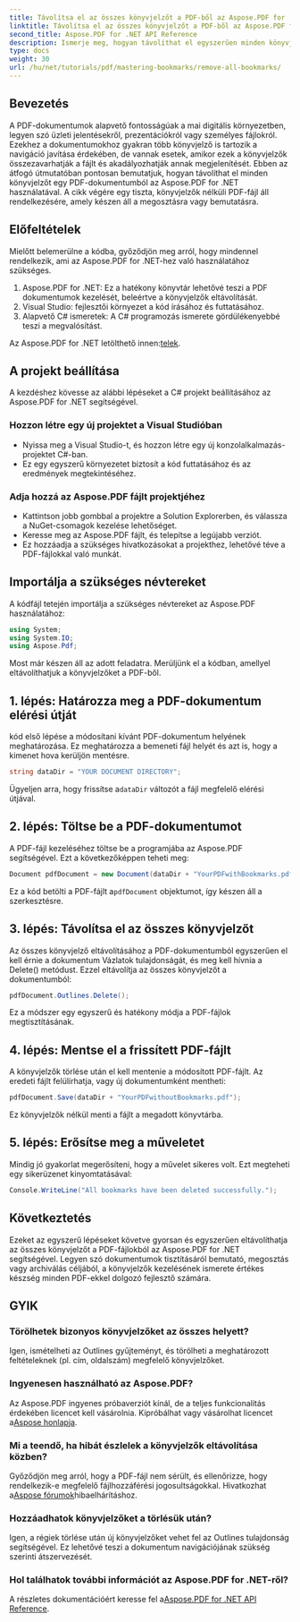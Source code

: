 ```yaml
---
title: Távolítsa el az összes könyvjelzőt a PDF-ből az Aspose.PDF for .NET használatával
linktitle: Távolítsa el az összes könyvjelzőt a PDF-ből az Aspose.PDF for .NET használatával
second_title: Aspose.PDF for .NET API Reference
description: Ismerje meg, hogyan távolíthat el egyszerűen minden könyvjelzőt egy PDF-dokumentumból az Aspose.PDF for .NET használatával. Ez a lépésenkénti útmutató részletes utasításokat ad.
type: docs
weight: 30
url: /hu/net/tutorials/pdf/mastering-bookmarks/remove-all-bookmarks/
---
```

## Bevezetés

A PDF-dokumentumok alapvető fontosságúak a mai digitális környezetben, legyen szó üzleti jelentésekről, prezentációkról vagy személyes fájlokról. Ezekhez a dokumentumokhoz gyakran több könyvjelző is tartozik a navigáció javítása érdekében, de vannak esetek, amikor ezek a könyvjelzők összezavarhatják a fájlt és akadályozhatják annak megjelenítését. Ebben az átfogó útmutatóban pontosan bemutatjuk, hogyan távolíthat el minden könyvjelzőt egy PDF-dokumentumból az Aspose.PDF for .NET használatával. A cikk végére egy tiszta, könyvjelzők nélküli PDF-fájl áll rendelkezésére, amely készen áll a megosztásra vagy bemutatásra.

## Előfeltételek

Mielőtt belemerülne a kódba, győződjön meg arról, hogy mindennel rendelkezik, ami az Aspose.PDF for .NET-hez való használatához szükséges.

1. Aspose.PDF for .NET: Ez a hatékony könyvtár lehetővé teszi a PDF dokumentumok kezelését, beleértve a könyvjelzők eltávolítását.
2. Visual Studio: fejlesztői környezet a kód írásához és futtatásához.
3. Alapvető C# ismeretek: A C# programozás ismerete gördülékenyebbé teszi a megvalósítást.

 Az Aspose.PDF for .NET letölthető innen:[telek](https://releases.aspose.com/pdf/net/).

## A projekt beállítása

A kezdéshez kövesse az alábbi lépéseket a C# projekt beállításához az Aspose.PDF for .NET segítségével.

### Hozzon létre egy új projektet a Visual Studióban

- Nyissa meg a Visual Studio-t, és hozzon létre egy új konzolalkalmazás-projektet C#-ban.
- Ez egy egyszerű környezetet biztosít a kód futtatásához és az eredmények megtekintéséhez.

### Adja hozzá az Aspose.PDF fájlt projektjéhez

- Kattintson jobb gombbal a projektre a Solution Explorerben, és válassza a NuGet-csomagok kezelése lehetőséget.
- Keresse meg az Aspose.PDF fájlt, és telepítse a legújabb verziót.
- Ez hozzáadja a szükséges hivatkozásokat a projekthez, lehetővé téve a PDF-fájlokkal való munkát.

## Importálja a szükséges névtereket

A kódfájl tetején importálja a szükséges névtereket az Aspose.PDF használatához:

```csharp
using System;
using System.IO;
using Aspose.Pdf;
```

Most már készen áll az adott feladatra. Merüljünk el a kódban, amellyel eltávolíthatjuk a könyvjelzőket a PDF-ből.

## 1. lépés: Határozza meg a PDF-dokumentum elérési útját

kód első lépése a módosítani kívánt PDF-dokumentum helyének meghatározása. Ez meghatározza a bemeneti fájl helyét és azt is, hogy a kimenet hova kerüljön mentésre.

```csharp
string dataDir = "YOUR DOCUMENT DIRECTORY";
```

 Ügyeljen arra, hogy frissítse a`dataDir` változót a fájl megfelelő elérési útjával.

## 2. lépés: Töltse be a PDF-dokumentumot

A PDF-fájl kezeléséhez töltse be a programjába az Aspose.PDF segítségével. Ezt a következőképpen teheti meg:

```csharp
Document pdfDocument = new Document(dataDir + "YourPDFwithBookmarks.pdf");
```

 Ez a kód betölti a PDF-fájlt a`pdfDocument` objektumot, így készen áll a szerkesztésre.

## 3. lépés: Távolítsa el az összes könyvjelzőt

Az összes könyvjelző eltávolításához a PDF-dokumentumból egyszerűen el kell érnie a dokumentum Vázlatok tulajdonságát, és meg kell hívnia a Delete() metódust. Ezzel eltávolítja az összes könyvjelzőt a dokumentumból:

```csharp
pdfDocument.Outlines.Delete();
```

Ez a módszer egy egyszerű és hatékony módja a PDF-fájlok megtisztításának.

## 4. lépés: Mentse el a frissített PDF-fájlt

A könyvjelzők törlése után el kell mentenie a módosított PDF-fájlt. Az eredeti fájlt felülírhatja, vagy új dokumentumként mentheti:

```csharp
pdfDocument.Save(dataDir + "YourPDFwithoutBookmarks.pdf");
```

Ez könyvjelzők nélkül menti a fájlt a megadott könyvtárba.

## 5. lépés: Erősítse meg a műveletet

Mindig jó gyakorlat megerősíteni, hogy a művelet sikeres volt. Ezt megteheti egy sikerüzenet kinyomtatásával:

```csharp
Console.WriteLine("All bookmarks have been deleted successfully.");
```

## Következtetés

Ezeket az egyszerű lépéseket követve gyorsan és egyszerűen eltávolíthatja az összes könyvjelzőt a PDF-fájlokból az Aspose.PDF for .NET segítségével. Legyen szó dokumentumok tisztításáról bemutató, megosztás vagy archiválás céljából, a könyvjelzők kezelésének ismerete értékes készség minden PDF-ekkel dolgozó fejlesztő számára.

## GYIK

### Törölhetek bizonyos könyvjelzőket az összes helyett?

Igen, ismételheti az Outlines gyűjteményt, és törölheti a meghatározott feltételeknek (pl. cím, oldalszám) megfelelő könyvjelzőket.

### Ingyenesen használható az Aspose.PDF?

 Az Aspose.PDF ingyenes próbaverziót kínál, de a teljes funkcionalitás érdekében licencet kell vásárolnia. Kipróbálhat vagy vásárolhat licencet a[Aspose honlapja](https://purchase.aspose.com/buy).

### Mi a teendő, ha hibát észlelek a könyvjelzők eltávolítása közben?

 Győződjön meg arról, hogy a PDF-fájl nem sérült, és ellenőrizze, hogy rendelkezik-e megfelelő fájlhozzáférési jogosultságokkal. Hivatkozhat a[Aspose fórumok](https://forum.aspose.com/c/pdf/9)hibaelhárításhoz.

### Hozzáadhatok könyvjelzőket a törlésük után?

Igen, a régiek törlése után új könyvjelzőket vehet fel az Outlines tulajdonság segítségével. Ez lehetővé teszi a dokumentum navigációjának szükség szerinti átszervezését.

### Hol találhatok további információt az Aspose.PDF for .NET-ről?

 A részletes dokumentációért keresse fel a[Aspose.PDF for .NET API Reference](https://reference.aspose.com/pdf/net/).